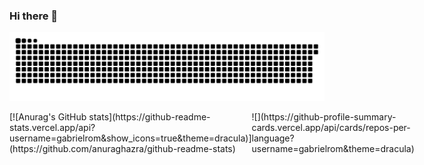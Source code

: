 ### Hi there 👋
<head>
 <style>
  .myDiv {
    display: flex;
    flex-direction: row;
    justify-content: space-between;
   }
 </style>
</head>

![Snake animation](https://github.com/gabrielrom/gabrielrom/blob/output/github-contribution-grid-snake.svg)

<div class="myDiv">
 <div>
  [![Anurag's GitHub stats](https://github-readme-stats.vercel.app/api?username=gabrielrom&show_icons=true&theme=dracula)](https://github.com/anuraghazra/github-readme-stats)
 </div>
 
 <div>
  ![](https://github-profile-summary-cards.vercel.app/api/cards/repos-per-language?username=gabrielrom&theme=dracula)
 </div>

</div>


 

